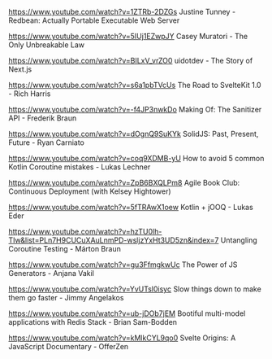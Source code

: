 https://www.youtube.com/watch?v=1ZTRb-2DZGs Justine Tunney - Redbean: Actually Portable Executable Web Server 

https://www.youtube.com/watch?v=5IUj1EZwpJY Casey Muratori - The Only Unbreakable Law

https://www.youtube.com/watch?v=BILxV_vrZO0 uidotdev - The Story of Next.js

https://www.youtube.com/watch?v=s6a1pbTVcUs The Road to SvelteKit 1.0 - Rich Harris 

https://www.youtube.com/watch?v=-f4JP3nwkDo Making Of: The Sanitizer API - Frederik Braun

https://www.youtube.com/watch?v=dOgnQ9SuKYk SolidJS: Past, Present, Future - Ryan Carniato

https://www.youtube.com/watch?v=coq9XDMB-yU How to avoid 5 common Kotlin Coroutine mistakes - Lukas Lechner

https://www.youtube.com/watch?v=ZpB6BXQLPm8 Agile Book Club: Continuous Deployment (with Kelsey Hightower)

https://www.youtube.com/watch?v=5fTRAwX1oew Kotlin + jOOQ - Lukas Eder

https://www.youtube.com/watch?v=hzTU0lh-TIw&list=PLn7H9CUCuXAuLnmPD-wsljzYxHt3UD5zn&index=7 Untangling Coroutine Testing - Márton Braun

https://www.youtube.com/watch?v=gu3FfmgkwUc The Power of JS Generators - Anjana Vakil

https://www.youtube.com/watch?v=YvUTsl0isyc Slow things down to make them go faster - Jimmy Angelakos

https://www.youtube.com/watch?v=ub-jDOb7jEM Bootiful multi-model applications with Redis Stack - Brian Sam-Bodden

https://www.youtube.com/watch?v=kMlkCYL9qo0 Svelte Origins: A JavaScript Documentary - OfferZen
